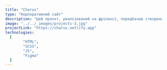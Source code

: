 ```yaml
---
title: "Charus"
type: "Корпоративний сайт"
description: "Цей проєкт, реалізований на фрілансі, передбачав створення корпоративного вебсайту з використанням HTML, SCSS і JavaScript. Я тісно співпрацював із дизайнером, щоб покращити як візуальну привабливість, так і функціональність сайту. Окрім технічних аспектів, вирішальну роль відігравала ефективна комунікація, оскільки я вказував клієнту на нюанси дизайну. Крім того, я взяв на себе завдання переконати клієнта в необхідності конкретних змін, спрямованих на оптимізацію загального користувацького досвіду (надто великими виявилися текст, зображення, відступи та ширина контейнера)."
image: "../../_images/projects-3.jpg"
projectLink: "https://charus.netlify.app"
technologies:
  [
		"HTML",
		"SCSS",
		"JS",
		"Figma"
  ]
---
```

